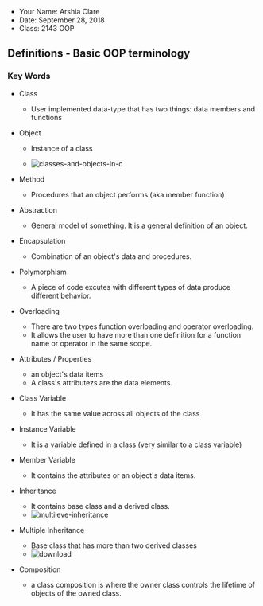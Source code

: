 - Your Name: Arshia Clare
- Date: September 28, 2018
- Class: 2143 OOP

## Definitions - Basic OOP terminology

### Key Words

- Class 
  - User implemented data-type that has two things: data members and functions
- Object
  - Instance of a class
  
  - ![classes-and-objects-in-c](https://user-images.githubusercontent.com/35582387/46189501-78b79880-c2b4-11e8-9c2f-16182110553d.jpg)
  
- Method 
  - Procedures that an object performs (aka member function)
  
- Abstraction
  - General model of something. It is a general definition of an object. 
  
- Encapsulation
  - Combination of an object's data and procedures. 
  
- Polymorphism
  - A piece of code excutes with different types of data produce different behavior.
  
- Overloading
  - There are two types function overloading and operator overloading.
  - It allows the user to have more than one definition for a function name or operator in the same scope.
  
- Attributes / Properties 
  - an object's data items
  - A class's attributezs are the data elements.
  
- Class Variable
  - It has the same value across all objects of the class
  
- Instance Variable
  - It is a variable defined in a class (very similar to a class variable)

- Member Variable
  - It contains the attributes or an object's data items.
  
- Inheritance
  - It contains base class and a derived class. 
  - ![multileve-inheritance](https://user-images.githubusercontent.com/35582387/46191551-94736c80-c2bd-11e8-9138-9227fd5384e4.png)

  
- Multiple Inheritance
  - Base class that has more than two derived classes
  - ![download](https://user-images.githubusercontent.com/35582387/46191212-46119e00-c2bc-11e8-91ef-57b393d2df41.png)

- Composition
  - a class composition is where the owner class controls the lifetime of objects of the owned class.
